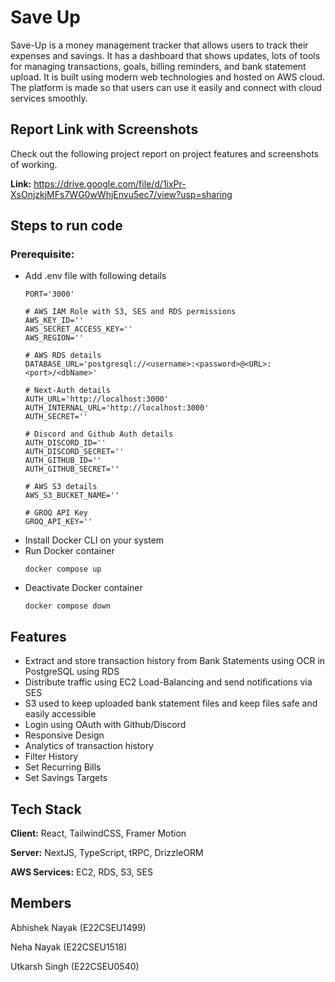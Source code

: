 # Save Up

Save-Up is a money management tracker that allows users to track their expenses and savings. It has a dashboard that shows updates, lots of tools for managing transactions, goals, billing reminders, and bank statement upload. It is built using modern web technologies and hosted on AWS cloud. The platform is made so that users can use it easily and connect with cloud services smoothly.

## Report Link with Screenshots

Check out the following project report on project features and screenshots of working.

**Link:** https://drive.google.com/file/d/1ixPr-XsOnjzkjMFs7WG0wWhjEnvu5ec7/view?usp=sharing

## Steps to run code
### Prerequisite: 
- Add .env file with following details
  ```
  PORT='3000'
  
  # AWS IAM Role with S3, SES and RDS permissions
  AWS_KEY_ID=''
  AWS_SECRET_ACCESS_KEY=''
  AWS_REGION=''
  
  # AWS RDS details
  DATABASE_URL='postgresql://<username>:<password>@<URL>:<port>/<dbName>'
  
  # Next-Auth details
  AUTH_URL='http://localhost:3000'
  AUTH_INTERNAL_URL='http://localhost:3000'
  AUTH_SECRET=''
  
  # Discord and Github Auth details
  AUTH_DISCORD_ID=''
  AUTH_DISCORD_SECRET=''
  AUTH_GITHUB_ID=''
  AUTH_GITHUB_SECRET=''
  
  # AWS S3 details
  AWS_S3_BUCKET_NAME=''
  
  # GROQ API Key
  GROQ_API_KEY=''
  ```
- Install Docker CLI on your system
- Run Docker container
  ```
  docker compose up
  ```
- Deactivate Docker container
  ```
  docker compose down
  ```

## Features
- Extract and store transaction history from Bank Statements using OCR in PostgreSQL using RDS
- Distribute traffic using EC2 Load-Balancing and send notifications via SES
- S3 used to keep uploaded bank statement files and keep files safe and easily accessible
- Login using OAuth with Github/Discord
- Responsive Design
- Analytics of transaction history
- Filter History
- Set Recurring Bills
- Set Savings Targets

## Tech Stack

**Client:** React, TailwindCSS, Framer Motion

**Server:** NextJS, TypeScript, tRPC, DrizzleORM

**AWS Services:** EC2, RDS, S3, SES

## Members

Abhishek Nayak (E22CSEU1499)

Neha Nayak (E22CSEU1518)

Utkarsh Singh (E22CSEU0540)
